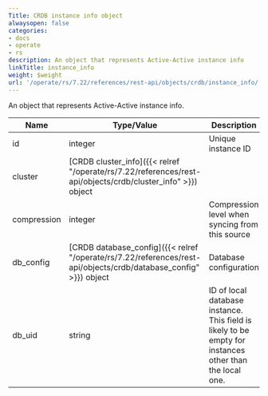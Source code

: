 ```yaml
---
Title: CRDB instance info object
alwaysopen: false
categories:
- docs
- operate
- rs
description: An object that represents Active-Active instance info
linkTitle: instance_info
weight: $weight
url: '/operate/rs/7.22/references/rest-api/objects/crdb/instance_info/'
---
```


An object that represents Active-Active instance info.

| Name | Type/Value | Description |
|------|------------|-------------|
| id | integer | Unique instance ID |
| cluster | [CRDB cluster_info]({{< relref "/operate/rs/7.22/references/rest-api/objects/crdb/cluster_info" >}}) object | |
| compression | integer | Compression level when syncing from this source |
| db_config | [CRDB database_config]({{< relref "/operate/rs/7.22/references/rest-api/objects/crdb/database_config" >}}) object | Database configuration |
| db_uid | string | ID of local database instance. This field is likely to be empty for instances other than the local one. |
